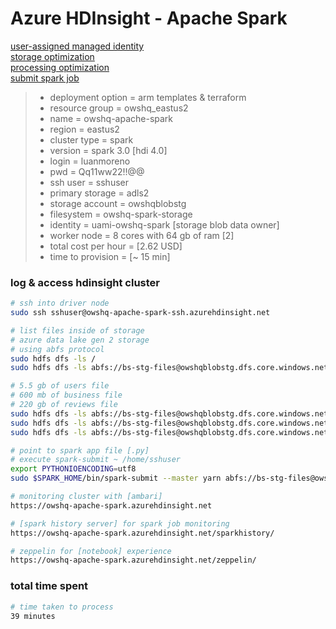 # Azure HDInsight - Apache Spark

[user-assigned managed identity](https://docs.microsoft.com/en-us/azure/hdinsight/hdinsight-hadoop-use-data-lake-storage-gen2-portal)  
[storage optimization](https://docs.microsoft.com/en-us/azure/hdinsight/spark/optimize-data-storage)  
[processing optimization](https://docs.microsoft.com/en-us/azure/hdinsight/spark/optimize-data-processing)  
[submit spark job](https://docs.microsoft.com/en-us/azure/hdinsight/spark/spark-best-practices)

> * deployment option = arm templates & terraform
> * resource group = owshq_eastus2
> * name = owshq-apache-spark
> * region = eastus2
> * cluster type = spark
> * version = spark 3.0 [hdi 4.0]
> * login = luanmoreno
> * pwd = Qq11ww22!!@@
> * ssh user = sshuser
> * primary storage = adls2
> * storage account = owshqblobstg
> * filesystem = owshq-spark-storage
> * identity = uami-owshq-spark [storage blob data owner]
> * worker node = 8 cores with 64 gb of ram [2]
> * total cost per hour = [2.62 USD] 
> * time to provision = [~ 15 min]

### log & access hdinsight cluster
```sh
# ssh into driver node
sudo ssh sshuser@owshq-apache-spark-ssh.azurehdinsight.net

# list files inside of storage
# azure data lake gen 2 storage
# using abfs protocol
sudo hdfs dfs -ls /
sudo hdfs dfs -ls abfs://bs-stg-files@owshqblobstg.dfs.core.windows.net/

# 5.5 gb of users file
# 600 mb of business file
# 220 gb of reviews file
sudo hdfs dfs -ls abfs://bs-stg-files@owshqblobstg.dfs.core.windows.net/users
sudo hdfs dfs -ls abfs://bs-stg-files@owshqblobstg.dfs.core.windows.net/business
sudo hdfs dfs -ls abfs://bs-stg-files@owshqblobstg.dfs.core.windows.net/reviews

# point to spark app file [.py]
# execute spark-submit ~ /home/sshuser
export PYTHONIOENCODING=utf8
sudo $SPARK_HOME/bin/spark-submit --master yarn abfs://bs-stg-files@owshqblobstg.dfs.core.windows.net/app/cluster.py

# monitoring cluster with [ambari]
https://owshq-apache-spark.azurehdinsight.net

# [spark history server] for spark job monitoring
https://owshq-apache-spark.azurehdinsight.net/sparkhistory/

# zeppelin for [notebook] experience
https://owshq-apache-spark.azurehdinsight.net/zeppelin/
```

### total time spent
```sh
# time taken to process
39 minutes
```
